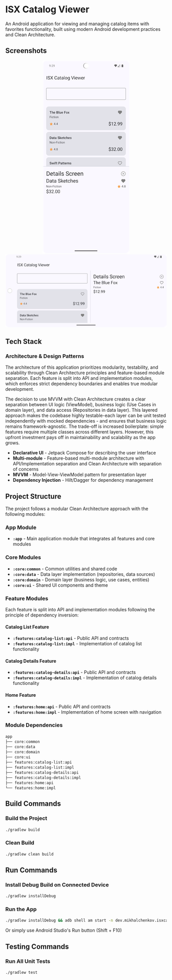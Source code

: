 # ISX Catalog Viewer

An Android application for viewing and managing catalog items with favorites functionality, built using modern Android development practices and Clean Architecture.

## Screenshots

<p align="center">
  <img src="screenshots/Screenshot_1.png" alt="Catalog List View"/>
  <img src="screenshots/Screenshot_2.png" alt="Catalog Details View"/>
</p>

## Tech Stack

### Architecture & Design Patterns

The architecture of this application prioritizes modularity, testability, and scalability through 
Clean Architecture principles and feature-based module separation. 
Each feature is split into API and implementation modules, which enforces strict dependency 
boundaries and enables true modular development.

The decision to use MVVM with Clean Architecture creates a clear separation between UI logic
(ViewModel), business logic (Use Cases in domain layer), and data access (Repositories in 
data layer). This layered approach makes the codebase highly testable-each layer can be unit 
tested independently with mocked dependencies - and ensures that business logic remains 
framework-agnostic. The trade-off is increased boilerplate: simple features require multiple 
classes across different layers. However, this upfront investment pays off in maintainability 
and scalability as the app grows.

- **Declarative UI** - Jetpack Compose for describing the user interface
- **Multi-module** - Feature-based multi-module architecture with API/Implementation separation 
and Clean Architecture with separation of concerns
- **MVVM** - Model-View-ViewModel pattern for presentation layer
- **Dependency Injection** - Hilt/Dagger for dependency management

## Project Structure

The project follows a modular Clean Architecture approach with the following modules:

### App Module
- **`:app`** - Main application module that integrates all features and core modules

### Core Modules
- **`:core:common`** - Common utilities and shared code
- **`:core:data`** - Data layer implementation (repositories, data sources)
- **`:core:domain`** - Domain layer (business logic, use cases, entities)
- **`:core:ui`** - Shared UI components and theme

### Feature Modules
Each feature is split into API and implementation modules following the principle of dependency inversion:

#### Catalog List Feature
- **`:features:catalog-list:api`** - Public API and contracts
- **`:features:catalog-list:impl`** - Implementation of catalog list functionality

#### Catalog Details Feature
- **`:features:catalog-details:api`** - Public API and contracts
- **`:features:catalog-details:impl`** - Implementation of catalog details functionality

#### Home Feature
- **`:features:home:api`** - Public API and contracts
- **`:features:home:impl`** - Implementation of home screen with navigation

### Module Dependencies
```
app
├── core:common
├── core:data
├── core:domain
├── core:ui
├── features:catalog-list:api
├── features:catalog-list:impl
├── features:catalog-details:api
├── features:catalog-details:impl
├── features:home:api
└── features:home:impl
```

## Build Commands

### Build the Project
```bash
./gradlew build
```

### Clean Build
```bash
./gradlew clean build
```

## Run Commands

### Install Debug Build on Connected Device
```bash
./gradlew installDebug
```

### Run the App
```bash
./gradlew installDebug && adb shell am start -n dev.mikhalchenkov.isxcatalogviewer/.MainActivity
```

Or simply use Android Studio's Run button (Shift + F10)

## Testing Commands

### Run All Unit Tests
```bash
./gradlew test
```
